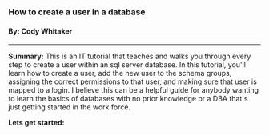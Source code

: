 ### How to create a user in a database
#### By: Cody Whitaker
---

**Summary:** This is an IT tutorial that teaches and walks you through every step to create a user within an sql server database. In this tutorial, you'll learn how to create a user, add the new user to the schema groups, assigning the correct permissions to that user, and making sure that user is mapped to a login. I believe this can be a helpful guide for anybody wanting to learn the basics of databases with no prior knowledge or a DBA that's just getting started in the work force. 

**Lets get started:** 

